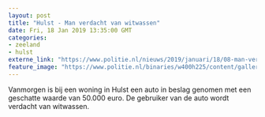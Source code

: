 ```yaml
---
layout: post
title: "Hulst - Man verdacht van witwassen"
date: Fri, 18 Jan 2019 13:35:00 GMT
categories: 
- zeeland 
- hulst 
externe_link: "https://www.politie.nl/nieuws/2019/januari/18/08-man-verdacht-van-witwassen.html"
feature_image: "https://www.politie.nl/binaries/w400h225/content/gallery/politie/stockfotos/algemeen/collegas-op-straat.jpg"
---
```


Vanmorgen is bij een woning in Hulst een auto in beslag genomen met een geschatte waarde van 50.000 euro. De gebruiker van de auto wordt verdacht van witwassen.
